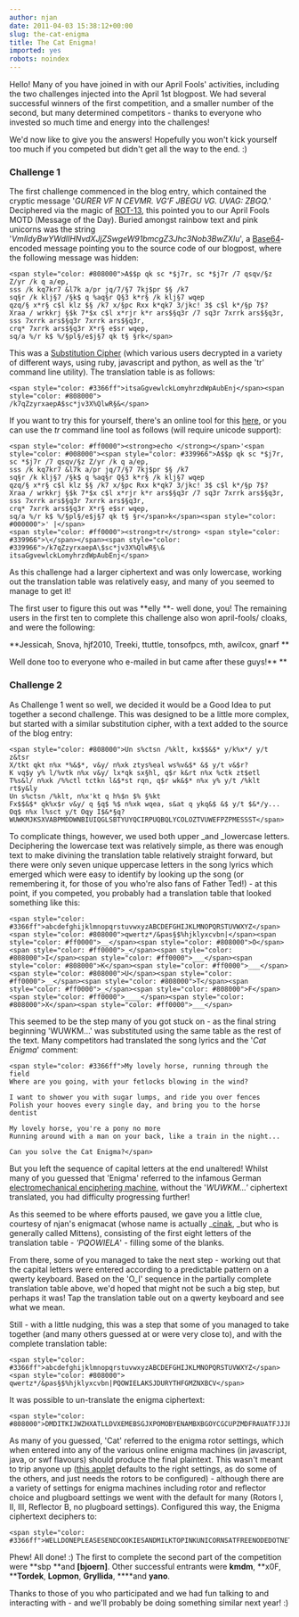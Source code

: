 ```yaml
---
author: njan
date: 2011-04-03 15:38:12+00:00
slug: the-cat-enigma
title: The Cat Enigma!
imported: yes
robots: noindex
---
```

Hello! Many of you have joined in with our April Fools' activities, including the two challenges injected into the April 1st blogpost. We had several successful winners of the first competition, and a smaller number of the second, but many determined competitors - thanks to everyone who invested so much time and energy into the challenges!

We'd now like to give you the answers! Hopefully you won't kick yourself too much if you competed but didn't get all the way to the end. :)


### **Challenge 1**


The first challenge commenced in the blog entry, which contained the cryptic message '_GURER VF N CEVMR. VG’F JBEGU VG. UVAG: ZBGQ._' Deciphered via the magic of [ROT-13](http://en.wikipedia.org/wiki/ROT-13), this pointed you to our April Fools MOTD (Message of the Day). Buried amongst rainbow text and pink unicorns was the string '_VmlldyBwYWdlIHNvdXJjZSwgeW91bmcgZ3Jhc3Nob3BwZXIu_', a [Base64](http://en.wikipedia.org/wiki/Base64)-encoded message pointing you to the source code of our blogpost, where the following message was hidden:

    
    <span style="color: #808000">A$$p qk sc *$j7r, sc *$j7r /7 qsqv/§z Z/yr /k q a/ep,
    sss /k kq7kr7 &l7k a/pr jq/7/§7 7kj$pr $§ /k7
    sq§r /k klj§7 /§k$ q %aq§r Q§3 k*r§ /k klj§7 wqep
    qzq/§ x*r§ c$l klz $§ /k7 x/§pc Rxx k*qk7 3/jkc! 3$ c$l k*/§p 7$?
    Xraa / wrkkrj §$k 7*$x c$l x*rjr k*r ars$§q3r /7 sq3r 7xrrk ars$§q3r,
    sss 7xrrk ars$§q3r 7xrrk ars$§q3r,
    crq* 7xrrk ars$§q3r X*r§ e$sr wqep,
    sq/a %/r k$ %/§pl§/e$j§7 qk t§ §rk</span>


This was a [Substitution Cipher](http://en.wikipedia.org/wiki/Substitution_cipher) (which various users decrypted in a variety of different ways, using ruby, javascript and python, as well as the 'tr' command line utility). The translation table is as follows:

    
    
    
    
    <span style="color: #3366ff">itsaGgvewlckLomyhrzdWpAubEnj</span><span style="color: #808000">
    /k7qZzyrxaepA$sc*jv3X%QlwR§&</span>





If you want to try this for yourself, there's an online tool for this [here](http://www.cryptool-online.org/index.php?option=com_content&view=article&id=143&Itemid=166&lang=en), or you can use the _tr_ command line tool as follows (will require unicode support):

    
    <span style="color: #ff0000"><strong>echo </strong></span>'<span style="color: #008000"><span style="color: #339966">A$$p qk sc *$j7r, sc *$j7r /7 qsqv/§z Z/yr /k q a/ep,
    sss /k kq7kr7 &l7k a/pr jq/7/§7 7kj$pr $§ /k7
    sq§r /k klj§7 /§k$ q %aq§r Q§3 k*r§ /k klj§7 wqep
    qzq/§ x*r§ c$l klz $§ /k7 x/§pc Rxx k*qk7 3/jkc! 3$ c$l k*/§p 7$?
    Xraa / wrkkrj §$k 7*$x c$l x*rjr k*r ars$§q3r /7 sq3r 7xrrk ars$§q3r,
    sss 7xrrk ars$§q3r 7xrrk ars$§q3r,
    crq* 7xrrk ars$§q3r X*r§ e$sr wqep,
    sq/a %/r k$ %/§pl§/e$j§7 qk t§ §r</span>k</span><span style="color: #000000">' |</span>
    <span style="color: #ff0000"><strong>tr</strong> <span style="color: #339966">\</span></span><span style="color: #339966">/k7qZzyrxaepA\$sc*jv3X%QlwR§\& itsaGgvewlckLomyhrzdWpAubEnj</span>


As this challenge had a larger ciphertext and was only lowercase, working out the translation table was relatively easy, and many of you seemed to manage to get it!

The first user to figure this out was **elly **- well done, you! The remaining users in the first ten to complete this challenge also won april-fools/ cloaks, and were the following:

**Jessicah, Snova, hjf2010, Treeki, ttuttle, tonsofpcs, mth, awilcox, gnarf
**

Well done too to everyone who e-mailed in but came after these guys!**
**


### **Challenge 2**


As Challenge 1 went so well, we decided it would be a Good Idea to put together a second challenge. This was designed to be a little more complex, but started with a similar substitution cipher, with a text added to the source of the blog entry:

    
    <span style="color: #808000">Un s%ctsn /%klt, kx$$&$* y/k%x*/ y/t z&tsr
    X/tkt qkt n%x *%&$*, v&y/ n%xk ztys%eal ws%v&$* &$ y/t v&$r?
    K vq$y y% l/%vtk n%x v&y/ lx*qk sx§hl, q$r k&rt n%x %ctk zt$etl
    T%s&l/ n%xk /%%ctl tctkn l&$*st rqn, q$r wk&$* n%x y% y/t /%klt rt$y&ly
    Un s%ctsn /%klt, n%x'kt q h%$n $% §%kt
    Fx$$&$* qk%x$r v&y/ q §q$ %$ n%xk wqea, s&at q ykq&$ &$ y/t $&*/y...
    Oq$ n%x l%sct y/t Oqy I$&*§q?
    WUWKMJKSXVABPMDDWNBIUIQGLSBTYUYQCIRPUQBQLYCOLOZTVUWEFPZPMESSST</span>


To complicate things, however, we used both upper _and _lowercase letters. Deciphering the lowercase text was relatively simple, as there was enough text to make divining the translation table relatively straight forward, but there were only seven unique uppercase letters in the song lyrics which emerged which were easy to identify by looking up the song (or remembering it, for those of you who're also fans of Father Ted!) - at this point, if you competed, you probably had a translation table that looked something like this:

    
    <span style="color: #3366ff">abcdefghijklmnopqrstuvwxyzABCDEFGHIJKLMNOPQRSTUVWXYZ</span>
    <span style="color: #808000">qwertz*/&pas§$%hjklyxcvbn|</span><span style="color: #ff0000">__</span><span style="color: #808000">O</span><span style="color: #ff0000">_</span><span style="color: #808000">I</span><span style="color: #ff0000">___</span><span style="color: #808000">K</span><span style="color: #ff0000">___</span><span style="color: #808000">U</span><span style="color: #ff0000">__</span><span style="color: #808000">T</span><span style="color: #ff0000">_</span><span style="color: #808000">F</span><span style="color: #ff0000">____</span><span style="color: #808000">X</span><span style="color: #ff0000">___</span>


This seemed to be the step many of you got stuck on - as the final string beginning 'WUWKM...' was substituted using the same table as the rest of the text. Many competitors had translated the song lyrics and the '_Cat Enigma_' comment:

    
    <span style="color: #3366ff">My lovely horse, running through the field
    Where are you going, with your fetlocks blowing in the wind?
    
    I want to shower you with sugar lumps, and ride you over fences
    Polish your hooves every single day, and bring you to the horse dentist
    
    My lovely horse, you're a pony no more
    Running around with a man on your back, like a train in the night...
    
    Can you solve the Cat Enigma?</span>


But you left the sequence of capital letters at the end unaltered! Whilst many of you guessed that 'Enigma' referred to the infamous German [electromechanical enciphering machine](http://en.wikipedia.org/wiki/Enigma_machine), without the '_WUWKM...'_ ciphertext translated, you had difficulty progressing further!

As this seemed to be where efforts paused, we gave you a little clue, courtesy of njan's enigmacat (whose name is actually _[cinak](http://jeremiad.org/cats.shtml), _but who is generally called Mittens), consisting of the first eight letters of the translation table - _'PQOWIELA_' - filling some of the blanks.

From there, some of you managed to take the next step - working out that the capital letters were entered according to a predictable pattern on a qwerty keyboard. Based on the 'O_I' sequence in the partially complete translation table above, we'd hoped that might not be such a big step, but perhaps it was! Tap the translation table out on a qwerty keyboard and see what we mean.

Still - with a little nudging, this was a step that some of you managed to take together (and many others guessed at or were very close to), and with the complete translation table:

    
    
    
    
    <span style="color: #3366ff">abcdefghijklmnopqrstuvwxyzABCDEFGHIJKLMNOPQRSTUVWXYZ</span><span style="color: #808000">
    qwertz*/&pas§$%hjklyxcvbn|PQOWIELAKSJDURYTHFGMZNXBCV</span>





It was possible to un-translate the enigma ciphertext:

    
    <span style="color: #808000">DMDITKIJWZHXATLLDVXEMEBSGJXPOMOBYENAMBXBGOYCGCUPZMDFRAUATFJJJP</span>


As many of you guessed, 'Cat' referred to the enigma rotor settings, which when entered into any of the various online enigma machines (in javascript, java, or swf flavours) should produce the final plaintext. This wasn't meant to trip anyone up ([this applet](http://www.enigmaco.de/enigma/enigma.swf) defaults to the right settings, as do some of the others, and just needs the rotors to be configured) - although there are a variety of settings for enigma machines including rotor and reflector choice and plugboard settings we went with the default for many (Rotors I, II, III, Reflector B, no plugboard settings). Configured this way, the Enigma ciphertext deciphers to:

    
    <span style="color: #3366ff">WELLDONEPLEASESENDCOOKIESANDMILKTOPINKUNICORNSATFREENODEDOTNET</span>


Phew! All done! :) The first to complete the second part of the competition were **sbp **and **[bjoern]**. Other successful entrants were **kmdm**, **x0F, ****Tordek**, **Lopmon**, **Gryllida**, ****and **yano**.

Thanks to those of you who participated and we had fun talking to and interacting with - and we'll probably be doing something similar next year! :)
